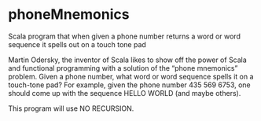 # phoneMnemonics
Scala program that when given a phone number returns a word or word sequence it spells out on a touch tone pad


Martin Odersky, the inventor of Scala likes to show off the power of Scala and functional programming with a solution of
the “phone mnemonics” problem. Given a phone number, what word or word sequence spells it on a touch-tone pad? 
For example, given the phone number 435 569 6753, one should come up with the sequence HELLO WORLD (and maybe others).

This program will use NO RECURSION.
